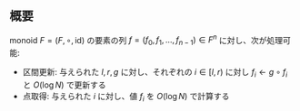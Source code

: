 ## 概要

monoid $F = (F, \circ, \mathrm{id})$ の要素の列 $f = (f_0, f_1, \dots, f _ {n - 1}) \in F^n$ に対し、次が処理可能:

-   区間更新: 与えられた $l, r, g$ に対し、それぞれの $i \in [l, r)$ に対し $f_i \gets g \circ f_i$ と $O(\log N)$ で更新する
-   点取得: 与えられた $i$ に対し、値 $f_i$ を $O(\log N)$ で計算する
